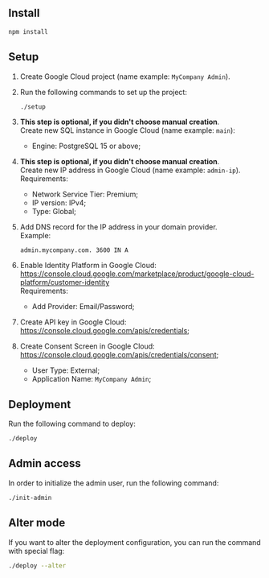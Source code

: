 ## Install

```bash
npm install
```
## Setup

1. Create Google Cloud project (name example: `MyCompany Admin`).

2. Run the following commands to set up the project:
   ```bash
   ./setup
   ```

3. **This step is optional, if you didn't choose manual creation**. <br> 
   Create new SQL instance in Google Cloud (name example: `main`):
      - Engine: PostgreSQL 15 or above;

4. **This step is optional, if you didn't choose manual creation**. <br>
   Create new IP address in Google Cloud (name example: `admin-ip`).<br/> 
   Requirements:
      - Network Service Tier: Premium;
      - IP version: IPv4;
      - Type: Global;

5. Add DNS record for the IP address in your domain provider.<br/>
   Example:
   ```
   admin.mycompany.com. 3600 IN A
   ```
   
6. Enable Identity Platform in Google Cloud: https://console.cloud.google.com/marketplace/product/google-cloud-platform/customer-identity<br/>
   Requirements:
   - Add Provider: Email/Password;

7. Create API key in Google Cloud: https://console.cloud.google.com/apis/credentials;

8. Create Consent Screen in Google Cloud: https://console.cloud.google.com/apis/credentials/consent;
   - User Type: External;
   - Application Name: `MyCompany Admin`;

## Deployment

Run the following command to deploy:

```bash
./deploy
```

## Admin access

In order to initialize the admin user, run the following command:

```bash
./init-admin
```

## Alter mode

If you want to alter the deployment configuration, you can run the command with special flag:

```bash
./deploy --alter
```
